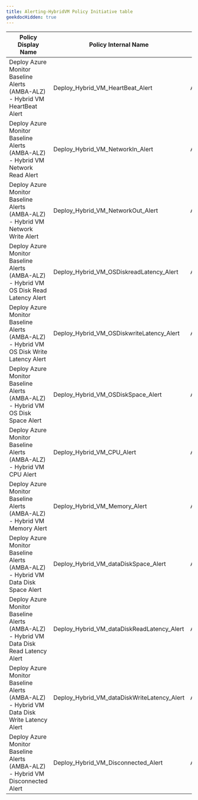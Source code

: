```yaml
---
title: Alerting-HybridVM Policy Initiative table
geekdocHidden: true
---
```


| Policy Display Name | Policy Internal Name | Policy Reference ID | Policy code (JSON) | Default policy effect |
| ------------------- | -------------------- |-------------------- | ------------------ | --------------------- |
| Deploy Azure Monitor Baseline Alerts (AMBA-ALZ) - Hybrid VM HeartBeat Alert | Deploy_Hybrid_VM_HeartBeat_Alert | ALZ_HybridVMHeartBeatRG | [Deploy-Hybrid-VM-HeartBeat-Alert.json](../../../../services/HybridCompute/machines/Deploy-Hybrid-VM-HeartBeat-Alert.json) | deployIfNotExists |
| Deploy Azure Monitor Baseline Alerts (AMBA-ALZ) - Hybrid VM Network Read Alert | Deploy_Hybrid_VM_NetworkIn_Alert | ALZ_HybridVMNetworkIn | [Deploy-Hybrid-VM-NetworkIn-Alert.json](../../../../services/HybridCompute/machines/Deploy-Hybrid-VM-NetworkIn-Alert.json) | deployIfNotExists |
| Deploy Azure Monitor Baseline Alerts (AMBA-ALZ) - Hybrid VM Network Write Alert | Deploy_Hybrid_VM_NetworkOut_Alert | ALZ_HybridVMNetworkOut | [Deploy-Hybrid-VM-NetworkOut-Alert.json](../../../../services/HybridCompute/machines/Deploy-Hybrid-VM-NetworkOut-Alert.json) | deployIfNotExists |
| Deploy Azure Monitor Baseline Alerts (AMBA-ALZ) - Hybrid VM OS Disk Read Latency Alert | Deploy_Hybrid_VM_OSDiskreadLatency_Alert | ALZ_HybridVMOSDiskReadLatency | [Deploy-Hybrid-VM-OSDiskReadLatency-Alert.json](../../../../services/HybridCompute/machines/Deploy-Hybrid-VM-OSDiskReadLatency-Alert.json) | deployIfNotExists |
| Deploy Azure Monitor Baseline Alerts (AMBA-ALZ) - Hybrid VM OS Disk Write Latency Alert | Deploy_Hybrid_VM_OSDiskwriteLatency_Alert | ALZ_HybridVMOSDiskWriteLatency | [Deploy-Hybrid-VM-OSDiskWriteLatency-Alert.json](../../../../services/HybridCompute/machines/Deploy-Hybrid-VM-OSDiskWriteLatency-Alert.json) | deployIfNotExists |
| Deploy Azure Monitor Baseline Alerts (AMBA-ALZ) - Hybrid VM OS Disk Space Alert | Deploy_Hybrid_VM_OSDiskSpace_Alert | ALZ_HybridVMOSDiskSpace | [Deploy-Hybrid-VM-OSDiskSpace-Alert.json](../../../../services/HybridCompute/machines/Deploy-Hybrid-VM-OSDiskSpace-Alert.json) | deployIfNotExists |
| Deploy Azure Monitor Baseline Alerts (AMBA-ALZ) - Hybrid VM CPU Alert | Deploy_Hybrid_VM_CPU_Alert | ALZ_HybridVMPercentCPU | [Deploy-Hybrid-VM-PercentCPU-Alert.json](../../../../services/HybridCompute/machines/Deploy-Hybrid-VM-PercentCPU-Alert.json) | deployIfNotExists |
| Deploy Azure Monitor Baseline Alerts (AMBA-ALZ) - Hybrid VM Memory Alert | Deploy_Hybrid_VM_Memory_Alert | ALZ_HybridVMPercentMemory | [Deploy-Hybrid-VM-PercentMemory-Alert.json](../../../../services/HybridCompute/machines/Deploy-Hybrid-VM-PercentMemory-Alert.json) | deployIfNotExists |
| Deploy Azure Monitor Baseline Alerts (AMBA-ALZ) - Hybrid VM Data Disk Space Alert | Deploy_Hybrid_VM_dataDiskSpace_Alert | ALZ_HybridVMDataDiskSpace | [Deploy-Hybrid-VM-DataDiskSpace-Alert.json](../../../../services/HybridCompute/machines/Deploy-Hybrid-VM-DataDiskSpace-Alert.json) | deployIfNotExists |
| Deploy Azure Monitor Baseline Alerts (AMBA-ALZ) - Hybrid VM Data Disk Read Latency Alert | Deploy_Hybrid_VM_dataDiskReadLatency_Alert | ALZ_HybridVMDataDiskReadLatency | [Deploy-Hybrid-VM-DataDiskReadLatency-Alert.json](../../../../services/HybridCompute/machines/Deploy-Hybrid-VM-DataDiskReadLatency-Alert.json) | deployIfNotExists |
| Deploy Azure Monitor Baseline Alerts (AMBA-ALZ) - Hybrid VM Data Disk Write Latency Alert | Deploy_Hybrid_VM_dataDiskWriteLatency_Alert | ALZ_HybridVMDataDiskWriteLatency | [Deploy-Hybrid-VM-DataDiskWriteLatency-Alert.json](../../../../services/HybridCompute/machines/Deploy-Hybrid-VM-DataDiskWriteLatency-Alert.json) | deployIfNotExists |
| Deploy Azure Monitor Baseline Alerts (AMBA-ALZ) - Hybrid VM Disconnected Alert | Deploy_Hybrid_VM_Disconnected_Alert | ALZ_HybridVMDisconnected | [Deploy-Hybrid-VM-Disconnected-Alert.json](../../../../services/HybridCompute/machines/Deploy-Hybrid-VM-Disconnected-Alert.json) | deployIfNotExists |
